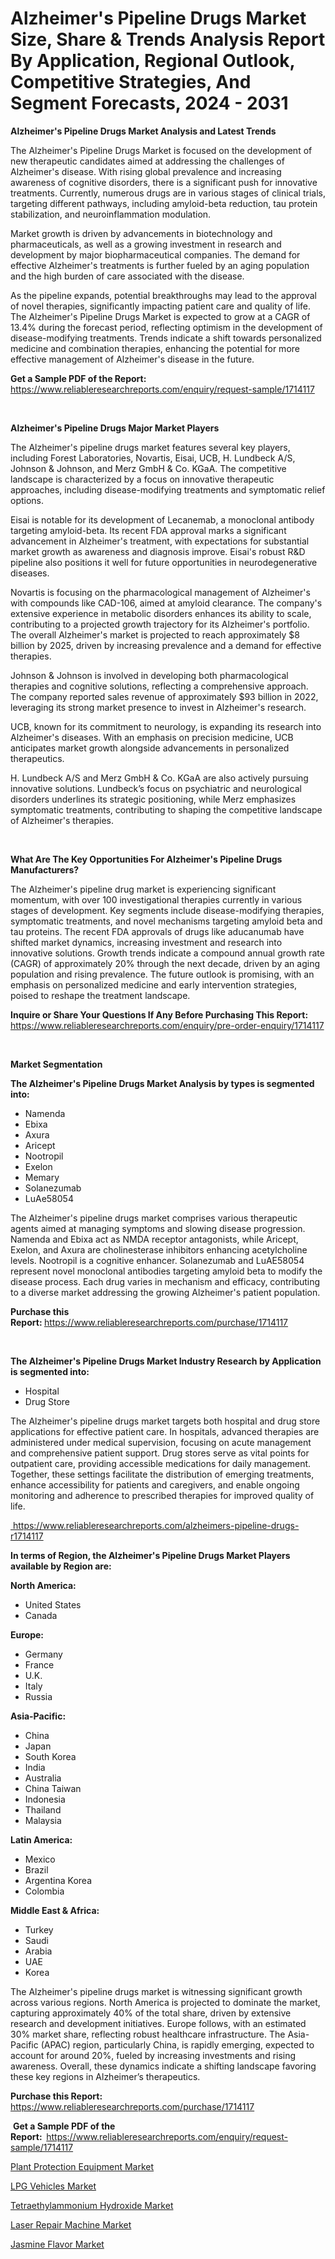 <p><h1>Alzheimer's Pipeline Drugs Market Size, Share & Trends Analysis Report By Application, Regional Outlook, Competitive Strategies, And Segment Forecasts, 2024 - 2031</h1></p><p><strong>Alzheimer's Pipeline Drugs Market Analysis and Latest Trends</strong></p>
<p><p>The Alzheimer's Pipeline Drugs Market is focused on the development of new therapeutic candidates aimed at addressing the challenges of Alzheimer's disease. With rising global prevalence and increasing awareness of cognitive disorders, there is a significant push for innovative treatments. Currently, numerous drugs are in various stages of clinical trials, targeting different pathways, including amyloid-beta reduction, tau protein stabilization, and neuroinflammation modulation. </p><p>Market growth is driven by advancements in biotechnology and pharmaceuticals, as well as a growing investment in research and development by major biopharmaceutical companies. The demand for effective Alzheimer's treatments is further fueled by an aging population and the high burden of care associated with the disease. </p><p>As the pipeline expands, potential breakthroughs may lead to the approval of novel therapies, significantly impacting patient care and quality of life. The Alzheimer's Pipeline Drugs Market is expected to grow at a CAGR of 13.4% during the forecast period, reflecting optimism in the development of disease-modifying treatments. Trends indicate a shift towards personalized medicine and combination therapies, enhancing the potential for more effective management of Alzheimer's disease in the future.</p></p>
<p><strong>Get a Sample PDF of the Report:&nbsp;</strong> <a href="https://www.reliableresearchreports.com/enquiry/request-sample/1714117?utm_campaign=83&utm_medium=2&utm_source=Github&utm_content=ia&utm_term=22102024&utm_id=alzheimers-pipeline-drugs">https://www.reliableresearchreports.com/enquiry/request-sample/1714117</a></p>
<p>&nbsp;</p>
<p><strong>Alzheimer's Pipeline Drugs Major Market Players</strong></p>
<p><p>The Alzheimer's pipeline drugs market features several key players, including Forest Laboratories, Novartis, Eisai, UCB, H. Lundbeck A/S, Johnson & Johnson, and Merz GmbH & Co. KGaA. The competitive landscape is characterized by a focus on innovative therapeutic approaches, including disease-modifying treatments and symptomatic relief options.</p><p>Eisai is notable for its development of Lecanemab, a monoclonal antibody targeting amyloid-beta. Its recent FDA approval marks a significant advancement in Alzheimer's treatment, with expectations for substantial market growth as awareness and diagnosis improve. Eisai's robust R&D pipeline also positions it well for future opportunities in neurodegenerative diseases.</p><p>Novartis is focusing on the pharmacological management of Alzheimer's with compounds like CAD-106, aimed at amyloid clearance. The company's extensive experience in metabolic disorders enhances its ability to scale, contributing to a projected growth trajectory for its Alzheimer's portfolio. The overall Alzheimer's market is projected to reach approximately $8 billion by 2025, driven by increasing prevalence and a demand for effective therapies.</p><p>Johnson & Johnson is involved in developing both pharmacological therapies and cognitive solutions, reflecting a comprehensive approach. The company reported sales revenue of approximately $93 billion in 2022, leveraging its strong market presence to invest in Alzheimer's research.</p><p>UCB, known for its commitment to neurology, is expanding its research into Alzheimer's diseases. With an emphasis on precision medicine, UCB anticipates market growth alongside advancements in personalized therapeutics.</p><p>H. Lundbeck A/S and Merz GmbH & Co. KGaA are also actively pursuing innovative solutions. Lundbeck’s focus on psychiatric and neurological disorders underlines its strategic positioning, while Merz emphasizes symptomatic treatments, contributing to shaping the competitive landscape of Alzheimer's therapies.</p></p>
<p>&nbsp;</p>
<p><strong>What Are The Key Opportunities For Alzheimer's Pipeline Drugs Manufacturers?</strong></p>
<p><p>The Alzheimer's pipeline drug market is experiencing significant momentum, with over 100 investigational therapies currently in various stages of development. Key segments include disease-modifying therapies, symptomatic treatments, and novel mechanisms targeting amyloid beta and tau proteins. The recent FDA approvals of drugs like aducanumab have shifted market dynamics, increasing investment and research into innovative solutions. Growth trends indicate a compound annual growth rate (CAGR) of approximately 20% through the next decade, driven by an aging population and rising prevalence. The future outlook is promising, with an emphasis on personalized medicine and early intervention strategies, poised to reshape the treatment landscape.</p></p>
<p><strong>Inquire or Share Your Questions If Any Before Purchasing This Report:</strong> <a href="https://www.reliableresearchreports.com/enquiry/pre-order-enquiry/1714117?utm_campaign=83&utm_medium=2&utm_source=Github&utm_content=ia&utm_term=22102024&utm_id=alzheimers-pipeline-drugs">https://www.reliableresearchreports.com/enquiry/pre-order-enquiry/1714117</a></p>
<p>&nbsp;</p>
<p><strong>Market Segmentation</strong></p>
<p><strong>The Alzheimer's Pipeline Drugs Market Analysis by types is segmented into:</strong></p>
<p><ul><li>Namenda</li><li>Ebixa</li><li>Axura</li><li>Aricept</li><li>Nootropil</li><li>Exelon</li><li>Memary</li><li>Solanezumab</li><li>LuAe58054</li></ul></p>
<p><p>The Alzheimer's pipeline drugs market comprises various therapeutic agents aimed at managing symptoms and slowing disease progression. Namenda and Ebixa act as NMDA receptor antagonists, while Aricept, Exelon, and Axura are cholinesterase inhibitors enhancing acetylcholine levels. Nootropil is a cognitive enhancer. Solanezumab and LuAE58054 represent novel monoclonal antibodies targeting amyloid beta to modify the disease process. Each drug varies in mechanism and efficacy, contributing to a diverse market addressing the growing Alzheimer's patient population.</p></p>
<p><strong>Purchase this Report:&nbsp;</strong><a href="https://www.reliableresearchreports.com/purchase/1714117?utm_campaign=83&utm_medium=2&utm_source=Github&utm_content=ia&utm_term=22102024&utm_id=alzheimers-pipeline-drugs">https://www.reliableresearchreports.com/purchase/1714117</a></p>
<p>&nbsp;</p>
<p><strong>The Alzheimer's Pipeline Drugs Market Industry Research by Application is segmented into:</strong></p>
<p><ul><li>Hospital</li><li>Drug Store</li></ul></p>
<p><p>The Alzheimer's pipeline drugs market targets both hospital and drug store applications for effective patient care. In hospitals, advanced therapies are administered under medical supervision, focusing on acute management and comprehensive patient support. Drug stores serve as vital points for outpatient care, providing accessible medications for daily management. Together, these settings facilitate the distribution of emerging treatments, enhance accessibility for patients and caregivers, and enable ongoing monitoring and adherence to prescribed therapies for improved quality of life.</p></p>
<p><a href="https://www.reliableresearchreports.com/alzheimers-pipeline-drugs-r1714117?utm_campaign=83&utm_medium=2&utm_source=Github&utm_content=ia&utm_term=22102024&utm_id=alzheimers-pipeline-drugs">&nbsp;https://www.reliableresearchreports.com/alzheimers-pipeline-drugs-r1714117</a></p>
<p><strong>In terms of Region, the Alzheimer's Pipeline Drugs Market Players available by Region are:</strong></p>
<p>
    <p> <strong> North America: </strong>
        <ul>
            <li>United States</li>
            <li>Canada</li>
        </ul>
        </p> 
    <p> <strong> Europe: </strong>
        <ul>
            <li>Germany</li>
            <li>France</li>
            <li>U.K.</li>
            <li>Italy</li>
            <li>Russia</li>
        </ul>
        </p> 
    <p> <strong> Asia-Pacific: </strong>
        <ul>
            <li>China</li>
            <li>Japan</li>
            <li>South Korea</li>
            <li>India</li>
            <li>Australia</li>
            <li>China Taiwan</li>
            <li>Indonesia</li>
            <li>Thailand</li>
            <li>Malaysia</li>
        </ul>
        </p> 
    <p> <strong> Latin America: </strong>
        <ul>
            <li>Mexico</li>
            <li>Brazil</li>
            <li>Argentina Korea</li>
            <li>Colombia</li>
        </ul>
        </p> 
    <p> <strong> Middle East & Africa: </strong>
        <ul>
            <li>Turkey</li>
            <li>Saudi</li>
            <li>Arabia</li>
            <li>UAE</li>
            <li>Korea</li>
        </ul>
    </p>
    </p>
<p><p>The Alzheimer's pipeline drugs market is witnessing significant growth across various regions. North America is projected to dominate the market, capturing approximately 40% of the total share, driven by extensive research and development initiatives. Europe follows, with an estimated 30% market share, reflecting robust healthcare infrastructure. The Asia-Pacific (APAC) region, particularly China, is rapidly emerging, expected to account for around 20%, fueled by increasing investments and rising awareness. Overall, these dynamics indicate a shifting landscape favoring these key regions in Alzheimer’s therapeutics.</p></p>
<p><strong>Purchase this Report: </strong><a href="https://www.reliableresearchreports.com/purchase/1714117?utm_campaign=83&utm_medium=2&utm_source=Github&utm_content=ia&utm_term=22102024&utm_id=alzheimers-pipeline-drugs">https://www.reliableresearchreports.com/purchase/1714117</a></p>
<p>&nbsp;<strong>Get a Sample PDF of the Report:&nbsp;&nbsp;</strong><a href="https://www.reliableresearchreports.com/enquiry/request-sample/1714117?utm_campaign=83&utm_medium=2&utm_source=Github&utm_content=ia&utm_term=22102024&utm_id=alzheimers-pipeline-drugs">https://www.reliableresearchreports.com/enquiry/request-sample/1714117</a></p>
<p><strong></strong></p>
<p><p><a href="https://issuu.com/reportprime-2/docs/plant-protection-equipment-market-s_62d376fb7c0eab?utm_campaign=83&utm_medium=2&utm_source=Github&utm_content=ia&utm_term=22102024&utm_id=alzheimers-pipeline-drugs">Plant Protection Equipment Market</a></p><p><a href="https://github.com/knaufethaganye/Market-Research-Report-List-1/blob/main/lpg-vehicles-market.md?utm_campaign=83&utm_medium=2&utm_source=Github&utm_content=ia&utm_term=22102024&utm_id=alzheimers-pipeline-drugs">LPG Vehicles Market</a></p><p><a href="https://www.linkedin.com/pulse/global-tetraethylammonium-hydroxide-market-share-growth-uu0jc?utm_campaign=83&utm_medium=2&utm_source=Github&utm_content=ia&utm_term=22102024&utm_id=alzheimers-pipeline-drugs">Tetraethylammonium Hydroxide Market</a></p><p><a href="https://issuu.com/reportprime-2/docs/laser-repair-machine-market-size-20_765b179301f66e?utm_campaign=83&utm_medium=2&utm_source=Github&utm_content=ia&utm_term=22102024&utm_id=alzheimers-pipeline-drugs">Laser Repair Machine Market</a></p><p><a href="https://www.linkedin.com/pulse/jasmine-flavor-market-size-type-product-global-industry-x1ibc?utm_campaign=83&utm_medium=2&utm_source=Github&utm_content=ia&utm_term=22102024&utm_id=alzheimers-pipeline-drugs">Jasmine Flavor Market</a></p></p>